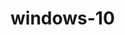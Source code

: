 # windows-10
<Configuration ID="21b120c9-0bed-4412-8e90-b91761373ff9">
  <Add OfficeClientEdition="64" Channel="PerpetualVL2021" OfficeMgmtCOM="TRUE" MigrateArch="TRUE">
    <Product ID="ProPlusSPLA2021Online Key" PIDKEY="B4NPR-3FKK7-T2MBV-FRQ4W-PKD89">
      <Language ID="en-us" />
      <Language ID="ar-sa" />
      <Language ID="MatchPreviousMSI" />
      <ExcludeApp ID="Groove" />
      <ExcludeApp ID="Lync" />
    </Product>
    <Product ID="VisioPro2019Online Key" PIDKEY="9BGNQ-K37YR-RQHF2-38RQ3-7VCBB">
      <Language ID="en-us" />
      <Language ID="ar-sa" />
      <Language ID="MatchPreviousMSI" />
      <ExcludeApp ID="Groove" />
      <ExcludeApp ID="Lync" />
    </Product>
    <Product ID="ProjectPro2021Online Key" PIDKEY="FTNWT-C6WBT-8HMGF-K9PRX-QV9H8">
      <Language ID="en-us" />
      <Language ID="ar-sa" />
      <Language ID="MatchPreviousMSI" />
      <ExcludeApp ID="Groove" />
      <ExcludeApp ID="Lync" />
    </Product>
    <Product ID="LanguagePack">
      <Language ID="en-us" />
      <Language ID="ar-sa" />
      <Language ID="MatchPreviousMSI" />
    </Product>
    <Product ID="ProofingTools">
      <Language ID="id-id" />
    </Product>
  </Add>
  <Property Name="SharedComputerLicensing" Value="1000" />
  <Property Name="FORCEAPPSHUTDOWN" Value="FALSE" />
  <Property Name="DeviceBasedLicensing" Value="1000" />
  <Property Name="SCLCacheOverride" Value="1000" />
  <Property Name="TenantId" Value="e5b86b07-841e-492f-9e77-971538aa7fdc" />
  <Property Name="AUTOACTIVATE" Value="1000" />
  <RemoveMSI />
  <AppSettings>
    <Setup Name="Company" Value="office" />
    <User Key="software\microsoft\office\16.0\excel\options" Name="defaultformat" Value="60" Type="REG_DWORD" App="excel16" Id="L_SaveExcelfilesas" />
    <User Key="software\microsoft\office\16.0\powerpoint\options" Name="defaultformat" Value="52" Type="REG_DWORD" App="ppt16" Id="L_SavePowerPointfilesas" />
    <User Key="software\microsoft\office\16.0\word\options" Name="defaultformat" Value="ODT" Type="REG_SZ" App="word16" Id="L_SaveWordfilesas" />
  </AppSettings>
  <Display Level="Full" AcceptEULA="TRUE" />
</Configuration>
